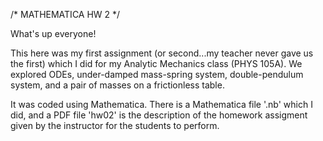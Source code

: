 /* MATHEMATICA HW 2 */

What's up everyone!

This here was my first assignment (or second...my teacher never gave us the first) which I did for my Analytic Mechanics class (PHYS 105A). We explored ODEs, under-damped mass-spring system, double-pendulum system, and a pair of masses on a frictionless table.

It was coded using Mathematica. There is a Mathematica file '.nb' which I did, and a PDF file 'hw02' is the description of the homework assigment given by the instructor for the students to perform.
